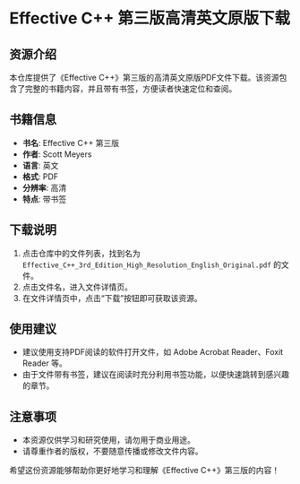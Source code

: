 # Effective C++ 第三版高清英文原版下载

## 资源介绍

本仓库提供了《Effective C++》第三版的高清英文原版PDF文件下载。该资源包含了完整的书籍内容，并且带有书签，方便读者快速定位和查阅。

## 书籍信息

- **书名**: Effective C++ 第三版
- **作者**: Scott Meyers
- **语言**: 英文
- **格式**: PDF
- **分辨率**: 高清
- **特点**: 带书签

## 下载说明

1. 点击仓库中的文件列表，找到名为 `Effective_C++_3rd_Edition_High_Resolution_English_Original.pdf` 的文件。
2. 点击文件名，进入文件详情页。
3. 在文件详情页中，点击“下载”按钮即可获取该资源。

## 使用建议

- 建议使用支持PDF阅读的软件打开文件，如 Adobe Acrobat Reader、Foxit Reader 等。
- 由于文件带有书签，建议在阅读时充分利用书签功能，以便快速跳转到感兴趣的章节。

## 注意事项

- 本资源仅供学习和研究使用，请勿用于商业用途。
- 请尊重作者的版权，不要随意传播或修改文件内容。

希望这份资源能够帮助你更好地学习和理解《Effective C++》第三版的内容！